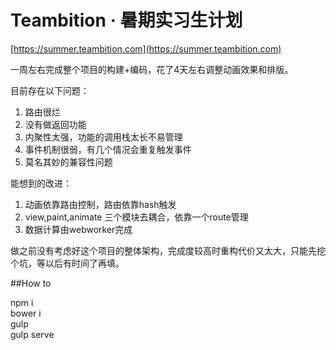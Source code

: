 # Teambition · 暑期实习生计划  
  
  [https://summer.teambition.com](https://summer.teambition.com)

一周左右完成整个项目的构建+编码，花了4天左右调整动画效果和排版。  

目前存在以下问题：  

1. 路由很烂  
2. 没有做返回功能  
3. 内聚性太强，功能的调用栈太长不易管理  
4. 事件机制很弱，有几个情况会重复触发事件  
5. 莫名其妙的兼容性问题  
  
能想到的改进：  
1. 动画依靠路由控制，路由依靠hash触发  
2. view,paint,animate 三个模块去耦合，依靠一个route管理  
3. 数据计算由webworker完成  
  
做之前没有考虑好这个项目的整体架构，完成度较高时重构代价又太大，只能先挖个坑，等以后有时间了再填。

##How to  
  
  npm i  
  bower i  
  gulp  
  gulp serve
